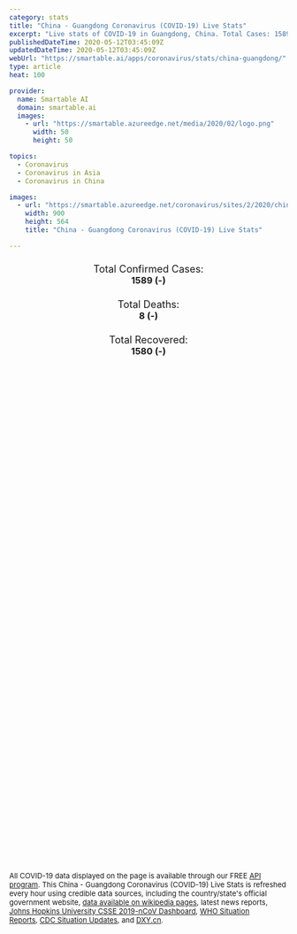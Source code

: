 ```yaml
---
category: stats
title: "China - Guangdong Coronavirus (COVID-19) Live Stats"
excerpt: "Live stats of COVID-19 in Guangdong, China. Total Cases: 1589 (-), Deaths: 8 (-), Recoveries: 1580(-)."
publishedDateTime: 2020-05-12T03:45:09Z
updatedDateTime: 2020-05-12T03:45:09Z
webUrl: "https://smartable.ai/apps/coronavirus/stats/china-guangdong/"
type: article
heat: 100

provider:
  name: Smartable AI
  domain: smartable.ai
  images:
    - url: "https://smartable.azureedge.net/media/2020/02/logo.png"
      width: 50
      height: 50

topics:
  - Coronavirus
  - Coronavirus in Asia
  - Coronavirus in China

images:
  - url: "https://smartable.azureedge.net/coronavirus/sites/2/2020/china-guangdong.jpg"
    width: 900
    height: 564
    title: "China - Guangdong Coronavirus (COVID-19) Live Stats"

---
```

<div class="total-stats" style="text-align: center;">
    <h3>
	    <div style="font-size: 18px; font-weight: 400;">Total Confirmed Cases:</div>
	    1589 (-)
    </h3>
    <h3>
	    <div style="font-size: 18px; font-weight: 400;">Total Deaths:</div>
	    8 (-)
    </h3>
    <h3>
	    <div style="font-size: 18px; font-weight: 400;">Total Recovered:</div>
	    1580 (-)
    </h3>
</div>

<script type="text/javascript" src="https://www.gstatic.com/charts/loader.js"></script>

<div id="time_series_chart" style="width: 100%; height: 400px;"></div>
<script type="text/javascript">
  google.charts.load('current', {'packages':['corechart']});
  google.charts.setOnLoadCallback(drawChart);
  function drawChart() {
    var data = google.visualization.arrayToDataTable([
      ['Date', 'Total Cases', 'Total Deaths', 'Total Recovered'],
      ['1/22/2020', 26, 0, 0],['1/23/2020', 32, 0, 2],['1/24/2020', 53, 0, 2],['1/25/2020', 78, 0, 2],['1/26/2020', 111, 0, 2],['1/27/2020', 151, 0, 4],['1/28/2020', 207, 0, 4],['1/29/2020', 277, 0, 5],['1/30/2020', 354, 0, 10],['1/31/2020', 436, 0, 11],['2/1/2020', 535, 0, 14],['2/2/2020', 632, 0, 15],['2/3/2020', 725, 0, 21],['2/4/2020', 813, 0, 30],['2/5/2020', 895, 0, 49],['2/6/2020', 970, 0, 69],['2/7/2020', 1034, 1, 88],['2/8/2020', 1095, 1, 112],['2/9/2020', 1131, 1, 141],['2/10/2020', 1159, 1, 167],['2/11/2020', 1177, 1, 212],['2/12/2020', 1219, 1, 275],['2/13/2020', 1241, 2, 314],['2/14/2020', 1261, 2, 362],['2/15/2020', 1294, 2, 410],['2/16/2020', 1316, 2, 465],['2/17/2020', 1322, 4, 524],['2/18/2020', 1328, 4, 565],['2/19/2020', 1331, 5, 606],['2/20/2020', 1332, 5, 642],['2/21/2020', 1333, 5, 690],['2/22/2020', 1339, 5, 728],['2/23/2020', 1342, 6, 755],['2/24/2020', 1345, 6, 786],['2/25/2020', 1347, 7, 822],['2/26/2020', 1347, 7, 851],['2/27/2020', 1347, 7, 890],['2/28/2020', 1348, 7, 935],['2/29/2020', 1349, 7, 983],['3/1/2020', 1349, 7, 1016],['3/2/2020', 1350, 7, 1059],['3/3/2020', 1350, 7, 1101],['3/4/2020', 1350, 7, 1133],['3/5/2020', 1351, 7, 1181],['3/6/2020', 1352, 7, 1216],['3/7/2020', 1352, 7, 1237],['3/8/2020', 1352, 7, 1256],['3/9/2020', 1352, 8, 1260],['3/10/2020', 1353, 8, 1274],['3/11/2020', 1356, 8, 1282],['3/12/2020', 1356, 8, 1289],['3/13/2020', 1356, 8, 1299],['3/14/2020', 1357, 8, 1303],['3/15/2020', 1361, 8, 1306],['3/16/2020', 1364, 8, 1307],['3/17/2020', 1369, 8, 1312],['3/18/2020', 1378, 8, 1318],['3/19/2020', 1392, 8, 1325],['3/20/2020', 1399, 8, 1325],['3/21/2020', 1407, 8, 1329],['3/22/2020', 1413, 8, 1332],['3/23/2020', 1415, 8, 1332],['3/24/2020', 1428, 8, 1333],['3/25/2020', 1444, 8, 1336],['3/26/2020', 1448, 8, 1336],['3/27/2020', 1467, 8, 1341],['3/28/2020', 1475, 8, 1349],['3/29/2020', 1484, 8, 1351],['3/30/2020', 1490, 8, 1355],['3/31/2020', 1494, 8, 1356],['4/1/2020', 1507, 8, 1365],['4/2/2020', 1507, 8, 1365],['4/3/2020', 1507, 8, 1365],['4/4/2020', 1507, 8, 1365],['4/5/2020', 1507, 8, 1365],['4/6/2020', 1507, 8, 1365],['4/7/2020', 1507, 8, 1365],['4/8/2020', 1507, 8, 1365],['4/9/2020', 1507, 8, 1365],['4/10/2020', 1548, 8, 1437],['4/11/2020', 1552, 8, 1443],['4/12/2020', 1552, 8, 1443],['4/13/2020', 1564, 8, 1458],['4/14/2020', 1566, 8, 1462],['4/15/2020', 1571, 8, 1471],['4/16/2020', 1577, 8, 1475],['4/17/2020', 1579, 8, 1482],['4/18/2020', 1580, 8, 1490],['4/19/2020', 1581, 8, 1494],['4/20/2020', 1582, 8, 1501],['4/21/2020', 1582, 8, 1511],['4/22/2020', 1584, 8, 1518],['4/23/2020', 1585, 8, 1528],['4/24/2020', 1585, 8, 1528],['4/25/2020', 1586, 8, 1542],['4/26/2020', 1587, 8, 1542],['4/27/2020', 1587, 8, 1547],['4/28/2020', 1588, 8, 1554],['4/29/2020', 1588, 8, 1557],['4/30/2020', 1588, 8, 1565],['5/1/2020', 1588, 8, 1566],['5/2/2020', 1588, 8, 1567],['5/3/2020', 1588, 8, 1569],['5/4/2020', 1588, 8, 1571],['5/5/2020', 1588, 8, 1575],['5/6/2020', 1589, 8, 1580],['5/7/2020', 1589, 8, 1580],['5/8/2020', 1589, 8, 1580],['5/9/2020', 1589, 8, 1580],['5/10/2020', 1589, 8, 1580],['5/11/2020', 1589, 8, 1580],
    ]);
    var options = {
      curveType: 'none',
      chartArea: {'width': '80%', 'height': '80%'},
      legend: { position: 'top' },
      lineWidth: 5,
      colors: ['#f60109', '#444444', '#81B71F']
    };
    var chart = new google.visualization.LineChart(document.getElementById('time_series_chart'));
    chart.draw(data, options);
  }
</script>

<div id="geo_chart" style="width: 100%; height: 500px;"></div>
<script type="text/javascript">
  google.charts.load('current', {
    'packages':['geochart'],
    'mapsApiKey': 'AIzaSyDk1HhVhLaveyKrUhhHZ5YwzIpEcbdal6U'
  });
  google.charts.setOnLoadCallback(drawRegionsMap);
  function drawRegionsMap() {
    var data = google.visualization.arrayToDataTable([
      ['Location', 'Total Cases', 'Total Deaths'],
      ["Guangdong Sheng", 1589, 8]
    ]);
    var options = {
      backgroundColor: {fill:'transparent',stroke:'#FFF' ,strokeWidth:0 }, 
      region: 'CN',
      resolution: 'provinces', 
      legend: 'none',
      colorAxis: {
          colors: ['#FFE2E2', '#f60109']
      }
    };
    var chart = new google.visualization.GeoChart(document.getElementById('geo_chart'));
    chart.draw(data, options);
  };
</script>



<span style="font-size: 13px">All COVID-19 data displayed on the page is available through our FREE <a href="https://developer.smartable.ai">API program</a>. This China - Guangdong Coronavirus (COVID-19) Live Stats is refreshed every hour using credible data sources, including the country/state's official government website, <a href="https://en.wikipedia.org/wiki/2019%E2%80%9320_coronavirus_pandemic" target="_blank">data available on wikipedia pages</a>, latest news reports, <a href="https://systems.jhu.edu/research/public-health/ncov/" target="_blank">Johns Hopkins University CSSE 2019-nCoV Dashboard</a>, <a href="https://www.who.int/emergencies/diseases/novel-coronavirus-2019/situation-reports" target="_blank">WHO Situation Reports</a>, <a href="https://www.cdc.gov/coronavirus/2019-ncov/index.html" target="_blank">CDC Situation Updates</a>, and <a href="https://ncov.dxy.cn/ncovh5/view/pneumonia" target="_blank">DXY.cn</a>.</span>

